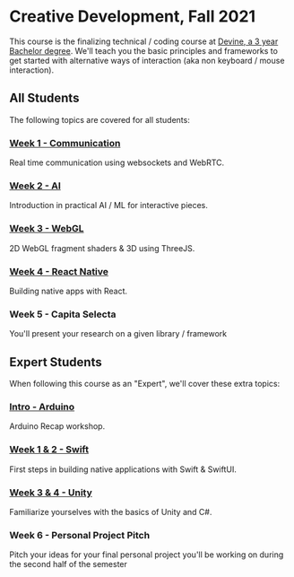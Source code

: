 # Creative Development, Fall 2021

This course is the finalizing technical / coding course at [Devine, a 3 year Bachelor degree](https://devine.be). We'll teach you the basic principles and frameworks to get started with alternative ways of interaction (aka non keyboard / mouse interaction).

## All Students

The following topics are covered for all students:

### [Week 1 - Communication](communication)

Real time communication using websockets and WebRTC.

### [Week 2 - AI](ai)

Introduction in practical AI / ML for interactive pieces.

### [Week 3 - WebGL](webgl)

2D WebGL fragment shaders & 3D using ThreeJS.

### [Week 4 - React Native](react-native)

Building native apps with React.

### Week 5 - Capita Selecta

You'll present your research on a given library / framework

## Expert Students

When following this course as an "Expert", we'll cover these extra topics:

### [Intro - Arduino](arduino)

Arduino Recap workshop.

### [Week 1 & 2 - Swift](swift)

First steps in building native applications with Swift & SwiftUI.

### [Week 3 & 4 - Unity](unity)

Familiarize yourselves with the basics of Unity and C#.

### Week 6 - Personal Project Pitch

Pitch your ideas for your final personal project you'll be working on during the second half of the semester
